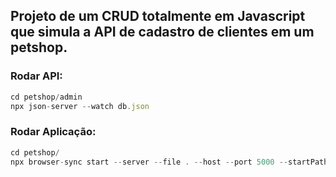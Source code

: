 ## Projeto de um CRUD totalmente em Javascript que simula a API de cadastro de clientes em um petshop. 

### Rodar API:     
```js
cd petshop/admin
npx json-server --watch db.json
```

### Rodar Aplicação:     
```js
cd petshop/
npx browser-sync start --server --file . --host --port 5000 --startPath admin/telas/lista_cliente.html
```